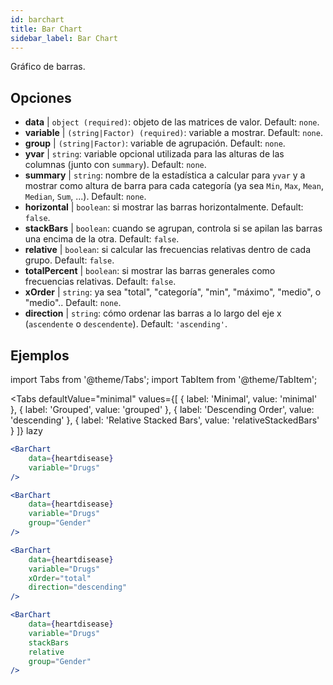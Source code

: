 ```yaml
---
id: barchart
title: Bar Chart
sidebar_label: Bar Chart
---
```


Gráfico de barras.

## Opciones

* __data__ | `object (required)`: objeto de las matrices de valor. Default: `none`.
* __variable__ | `(string|Factor) (required)`: variable a mostrar. Default: `none`.
* __group__ | `(string|Factor)`: variable de agrupación. Default: `none`.
* __yvar__ | `string`: variable opcional utilizada para las alturas de las columnas (junto con `summary`). Default: `none`.
* __summary__ | `string`: nombre de la estadística a calcular para `yvar` y a mostrar como altura de barra para cada categoría (ya sea `Min`, `Max`, `Mean`, `Median`, `Sum`, ...). Default: `none`.
* __horizontal__ | `boolean`: si mostrar las barras horizontalmente. Default: `false`.
* __stackBars__ | `boolean`: cuando se agrupan, controla si se apilan las barras una encima de la otra. Default: `false`.
* __relative__ | `boolean`: si calcular las frecuencias relativas dentro de cada grupo. Default: `false`.
* __totalPercent__ | `boolean`: si mostrar las barras generales como frecuencias relativas. Default: `false`.
* __xOrder__ | `string`: ya sea "total", "categoría", "min", "máximo", "medio", o "medio".. Default: `none`.
* __direction__ | `string`: cómo ordenar las barras a lo largo del eje x (`ascendente` o `descendente`). Default: `'ascending'`.


## Ejemplos

import Tabs from '@theme/Tabs';
import TabItem from '@theme/TabItem';

<Tabs
    defaultValue="minimal"
    values={[
        { label: 'Minimal', value: 'minimal' },
        { label: 'Grouped', value: 'grouped' },
        { label: 'Descending Order', value: 'descending' },
        { label: 'Relative Stacked Bars', value: 'relativeStackedBars' }
    ]}
    lazy
>

<TabItem value="minimal">

```jsx live
<BarChart 
    data={heartdisease} 
    variable="Drugs"
/>
```
</TabItem>

<TabItem value="grouped">

```jsx live
<BarChart 
    data={heartdisease} 
    variable="Drugs"
    group="Gender"
/>
```

</TabItem>

<TabItem value="descending">

```jsx live
<BarChart 
    data={heartdisease} 
    variable="Drugs"
    xOrder="total"
    direction="descending"
/>
```
</TabItem>

<TabItem value="relativeStackedBars">

```jsx live
<BarChart 
    data={heartdisease} 
    variable="Drugs"
    stackBars
    relative
    group="Gender"
/>
```
</TabItem>

</Tabs>
